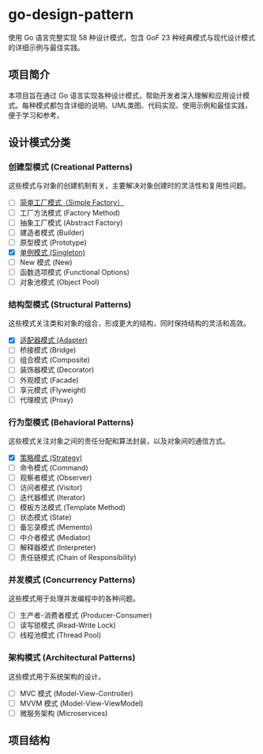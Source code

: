 # go-design-pattern

使用 Go 语言完整实现 58 种设计模式，包含 GoF 23 种经典模式与现代设计模式的详细示例与最佳实践。

## 项目简介

本项目旨在通过 Go 语言实现各种设计模式，帮助开发者深入理解和应用设计模式。每种模式都包含详细的说明、UML类图、代码实现、使用示例和最佳实践，便于学习和参考。

## 设计模式分类

### 创建型模式 (Creational Patterns)

这些模式与对象的创建机制有关，主要解决对象创建时的灵活性和复用性问题。

- [ ] [简单工厂模式（Simple Factory）](./creational/simple_factory/README.md)
- [ ] 工厂方法模式 (Factory Method)
- [ ] 抽象工厂模式 (Abstract Factory)
- [ ] 建造者模式 (Builder)
- [ ] 原型模式 (Prototype)
- [x] [单例模式 (Singleton)](./creational/singleton/README.md)
- [ ] New 模式 (New)
- [ ] 函数选项模式 (Functional Options)
- [ ] 对象池模式 (Object Pool)

### 结构型模式 (Structural Patterns)

这些模式关注类和对象的组合，形成更大的结构，同时保持结构的灵活和高效。

- [x] [适配器模式 (Adapter)](./structural/adapter/README.md)
- [ ] 桥接模式 (Bridge)
- [ ] 组合模式 (Composite)
- [ ] 装饰器模式 (Decorator)
- [ ] 外观模式 (Facade)
- [ ] 享元模式 (Flyweight)
- [ ] 代理模式 (Proxy)

### 行为型模式 (Behavioral Patterns)

这些模式关注对象之间的责任分配和算法封装，以及对象间的通信方式。

- [x] [策略模式 (Strategy)](./behavioral/strategy/README.md)
- [ ] 命令模式 (Command)
- [ ] 观察者模式 (Observer)
- [ ] 访问者模式 (Visitor)
- [ ] 迭代器模式 (Iterator)
- [ ] 模板方法模式 (Template Method)
- [ ] 状态模式 (State)
- [ ] 备忘录模式 (Memento)
- [ ] 中介者模式 (Mediator)
- [ ] 解释器模式 (Interpreter)
- [ ] 责任链模式 (Chain of Responsibility)

### 并发模式 (Concurrency Patterns)

这些模式用于处理并发编程中的各种问题。

- [ ] 生产者-消费者模式 (Producer-Consumer)
- [ ] 读写锁模式 (Read-Write Lock)
- [ ] 线程池模式 (Thread Pool)

### 架构模式 (Architectural Patterns)

这些模式用于系统架构的设计。

- [ ] MVC 模式 (Model-View-Controller)
- [ ] MVVM 模式 (Model-View-ViewModel)
- [ ] 微服务架构 (Microservices)

## 项目结构
